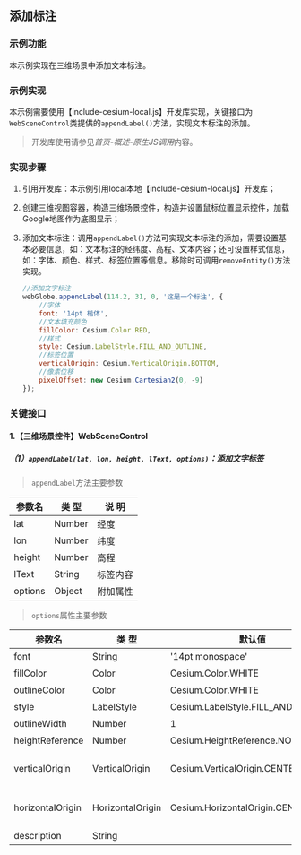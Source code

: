 ## 添加标注

### 示例功能

本示例实现在三维场景中添加文本标注。

### 示例实现

本示例需要使用【include-cesium-local.js】开发库实现，关键接口为`WebSceneControl`类提供的`appendLabel()`方法，实现文本标注的添加。

> 开发库使用请参见*首页-概述-原生JS调用*内容。

### 实现步骤

1. 引用开发库：本示例引用local本地【include-cesium-local.js】开发库；

2. 创建三维视图容器，构造三维场景控件，构造并设置鼠标位置显示控件，加载Google地图作为底图显示；

3. 添加文本标注：调用`appendLabel()`方法可实现文本标注的添加，需要设置基本必要信息，如：文本标注的经纬度、高程、文本内容；还可设置样式信息，如：字体、颜色、样式、标签位置等信息。移除时可调用`removeEntity()`方法实现。

    ``` javascript
    //添加文字标注
    webGlobe.appendLabel(114.2, 31, 0, '这是一个标注', {
        //字体
        font: '14pt 楷体',
        //文本填充颜色
        fillColor: Cesium.Color.RED,
        //样式
        style: Cesium.LabelStyle.FILL_AND_OUTLINE,
        //标签位置
        verticalOrigin: Cesium.VerticalOrigin.BOTTOM,
        //像素位移
        pixelOffset: new Cesium.Cartesian2(0, -9)
    });
    ```

### 关键接口

#### 1.【三维场景控件】WebSceneControl

##### （1）`appendLabel(lat, lon, height, lText, options)`：添加文字标签

> `appendLabel`方法主要参数

|参数名|类 型|说 明|
|-|-|-|
|lat|Number|经度|
|lon|Number|纬度|
|height|Number|高程|
|lText|String|标签内容|
|options|Object|附加属性|

> `options`属性主要参数

|参数名|类 型|默认值|说 明|
|-|-|-|-|
|font|String|'14pt monospace'|（可选）字体|
|fillColor|Color|Cesium.Color.WHITE|（可选）字体的填充色|
|outlineColor|Color|Cesium.Color.WHITE|（可选）字体的填充色|
|style|LabelStyle|Cesium.LabelStyle.FILL_AND_OUTLINE|（可选）样式|
|outlineWidth|Number|1|（可选）外边线宽度|
|heightReference|Number|Cesium.HeightReference.NONE|（可选）外边线宽度|
|verticalOrigin|VerticalOrigin|Cesium.VerticalOrigin.CENTER|（可选）标签位置 Cesium.VerticalOrigin.Cesium.VerticalOrigin.LEFT Cesium.VerticalOrigin.RIGHT|
|horizontalOrigin|HorizontalOrigin|Cesium.HorizontalOrigin.CENTER|（可选）标签位置 Cesium.HorizontalOrigin.Cesium.HorizontalOrigin.LEFT Cesium.HorizontalOrigin.RIGHT|
|description|String||（可选）属性描述|